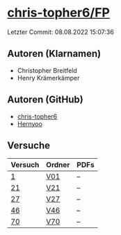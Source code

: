 # [chris-topher6/FP](https://github.com/chris-topher6/FP)

Letzter Commit: 08.08.2022 15:07:36

## Autoren (Klarnamen)
- Christopher Breitfeld
- Henry Krämerkämper

## Autoren (GitHub)
- [chris-topher6](https://github.com/chris-topher6)
- [Hernyoo](https://github.com/Hernyoo)

## Versuche

|       Versuch        |                          Ordner                          |PDFs|
|----------------------|----------------------------------------------------------|----|
|[1](../../versuch/1)  |[V01](https://github.com/chris-topher6/FP/tree/master/V01)|–   |
|[21](../../versuch/21)|[V21](https://github.com/chris-topher6/FP/tree/master/V21)|–   |
|[27](../../versuch/27)|[V27](https://github.com/chris-topher6/FP/tree/master/V27)|–   |
|[46](../../versuch/46)|[V46](https://github.com/chris-topher6/FP/tree/master/V46)|–   |
|[70](../../versuch/70)|[V70](https://github.com/chris-topher6/FP/tree/master/V70)|–   |

